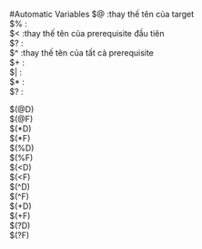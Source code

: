 #Automatic Variables
$@	:thay thế tên của target  
$%	:  
$<	:thay thế tên của prerequisite đầu tiên  
$?	:  
$^	:thay thế tên của tất cả prerequisite  
$+	:  
$|	:  
$*	:  
$?	:  

$(@D)  
$(@F)  
$(*D)  
$(*F)  
$(%D)  
$(%F)  
$(<D)  
$(<F)  
$(^D)  
$(^F)  
$(+D)  
$(+F)  
$(?D)  
$(?F)  
